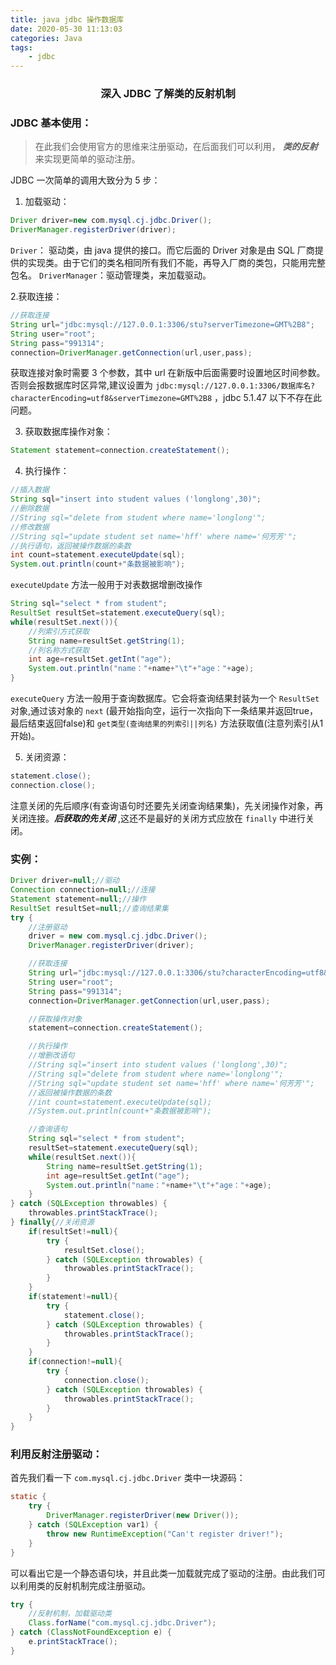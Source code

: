 ```yaml
---
title: java jdbc 操作数据库
date: 2020-05-30 11:13:03
categories: Java
tags: 
    - jdbc
---
```


### <center>深入 JDBC 了解类的反射机制</center>

### JDBC 基本使用：

> 在此我们会使用官方的思维来注册驱动，在后面我们可以利用， **_类的反射_** 来实现更简单的驱动注册。

JDBC 一次简单的调用大致分为 5 步：

1. 加载驱动：

```java
Driver driver=new com.mysql.cj.jdbc.Driver();
DriverManager.registerDriver(driver);
```

`Driver`： 驱动类，由 java 提供的接口。而它后面的 Driver 对象是由 SQL 厂商提供的实现类。由于它们的类名相同所有我们不能，再导入厂商的类包，只能用完整包名。
`DriverManager`：驱动管理类，来加载驱动。

2.获取连接：

```java
//获取连接
String url="jdbc:mysql://127.0.0.1:3306/stu?serverTimezone=GMT%2B8";
String user="root";
String pass="991314";
connection=DriverManager.getConnection(url,user,pass);
```

获取连接对象时需要 3 个参数，其中 url 在新版中后面需要时设置地区时间参数。否则会报数据库时区异常,建议设置为 `jdbc:mysql://127.0.0.1:3306/数据库名?characterEncoding=utf8&serverTimezone=GMT%2B8` ，jdbc 5.1.47 以下不存在此问题。

3. 获取数据库操作对象：

```java
Statement statement=connection.createStatement();
```

4. 执行操作：

```java
//插入数据
String sql="insert into student values ('longlong',30)";
//删除数据
//String sql="delete from student where name='longlong'";
//修改数据
//String sql="update student set name='hff' where name='何芳芳'";
//执行语句，返回被操作数据的条数
int count=statement.executeUpdate(sql);
System.out.println(count+"条数据被影响");
```

`executeUpdate` 方法一般用于对表数据增删改操作

```java
String sql="select * from student";
ResultSet resultSet=statement.executeQuery(sql);
while(resultSet.next()){
    //列索引方式获取
    String name=resultSet.getString(1);
    //列名称方式获取
    int age=resultSet.getInt("age");
    System.out.println("name："+name+"\t"+"age："+age);
}
```

`executeQuery` 方法一般用于查询数据库。它会将查询结果封装为一个 `ResultSet` 对象,通过该对象的 `next` (最开始指向空，运行一次指向下一条结果并返回true，最后结束返回false)和 `get类型(查询结果的列索引||列名)` 方法获取值(注意列索引从1开始)。

5. 关闭资源：

```java
statement.close();
connection.close();
```

注意关闭的先后顺序(有查询语句时还要先关闭查询结果集)，先关闭操作对象，再关闭连接。**_后获取的先关闭_** ,这还不是最好的关闭方式应放在 `finally` 中进行关闭。

### 实例：

```java
Driver driver=null;//驱动
Connection connection=null;//连接
Statement statement=null;//操作
ResultSet resultSet=null;//查询结果集
try {
    //注册驱动
    driver = new com.mysql.cj.jdbc.Driver();
    DriverManager.registerDriver(driver);

    //获取连接
    String url="jdbc:mysql://127.0.0.1:3306/stu?characterEncoding=utf8&serverTimezone=GMT%2B8";
    String user="root";
    String pass="991314";
    connection=DriverManager.getConnection(url,user,pass);

    //获取操作对象
    statement=connection.createStatement();

    //执行操作
    //增删改语句
    //String sql="insert into student values ('longlong',30)";
    //String sql="delete from student where name='longlong'";
    //String sql="update student set name='hff' where name='何芳芳'";
    //返回被操作数据的条数
    //int count=statement.executeUpdate(sql);
    //System.out.println(count+"条数据被影响");

    //查询语句
    String sql="select * from student";
    resultSet=statement.executeQuery(sql);
    while(resultSet.next()){
        String name=resultSet.getString(1);
        int age=resultSet.getInt("age");
        System.out.println("name："+name+"\t"+"age："+age);
    }
} catch (SQLException throwables) {
    throwables.printStackTrace();
} finally{//关闭资源
    if(resultSet!=null){
        try {
            resultSet.close();
        } catch (SQLException throwables) {
            throwables.printStackTrace();
        }
    }
    if(statement!=null){
        try {
            statement.close();
        } catch (SQLException throwables) {
            throwables.printStackTrace();
        }
    }
    if(connection!=null){
        try {
            connection.close();
        } catch (SQLException throwables) {
            throwables.printStackTrace();
        }
    }
}
```

### 利用反射注册驱动：

首先我们看一下 `com.mysql.cj.jdbc.Driver` 类中一块源码：

```java
static {
    try {
        DriverManager.registerDriver(new Driver());
    } catch (SQLException var1) {
        throw new RuntimeException("Can't register driver!");
    }
}
```

可以看出它是一个静态语句块，并且此类一加载就完成了驱动的注册。由此我们可以利用类的反射机制完成注册驱动。

```java
try {
    //反射机制，加载驱动类
    Class.forName("com.mysql.cj.jdbc.Driver");
} catch (ClassNotFoundException e) {
    e.printStackTrace();
}
```
